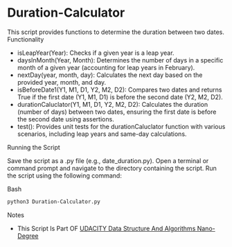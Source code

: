 # Duration-Calculator


This script provides functions to determine the duration between two dates.
Functionality

- isLeapYear(Year): Checks if a given year is a leap year.
- daysInMonth(Year, Month): Determines the number of days in a specific month of a given year (accounting for leap years in February).
- nextDay(year, month, day): Calculates the next day based on the provided year, month, and day.
- isBeforeDate1(Y1, M1, D1, Y2, M2, D2): Compares two dates and returns True if the first date (Y1, M1, D1) is before the second date (Y2, M2, D2).
- durationCaluclator(Y1, M1, D1, Y2, M2, D2): Calculates the duration (number of days) between two dates, ensuring the first date is before the second date using assertions.
- test(): Provides unit tests for the durationCaluclator function with various scenarios, including leap years and same-day calculations.

Running the Script

Save the script as a .py file (e.g., date_duration.py).
Open a terminal or command prompt and navigate to the directory containing the script.
Run the script using the following command:

Bash
```bash
python3 Duration-Calculator.py 
```

Notes

- This Script Is Part OF [UDACITY Data Structure And Algorithms Nano-Degree
](https://github.com/mu7ammad-3li/Udacity-Google-DSA/blob/main/problem-solving/README.md)
